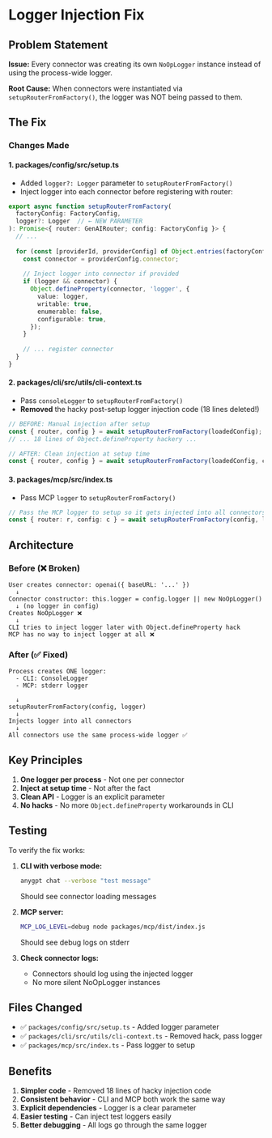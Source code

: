 # Logger Injection Fix

## Problem Statement

**Issue:** Every connector was creating its own `NoOpLogger` instance instead of using the process-wide logger.

**Root Cause:** When connectors were instantiated via `setupRouterFromFactory()`, the logger was NOT being passed to them.

## The Fix

### Changes Made

#### 1. **packages/config/src/setup.ts**
- Added `logger?: Logger` parameter to `setupRouterFromFactory()`
- Inject logger into each connector before registering with router:

```typescript
export async function setupRouterFromFactory(
  factoryConfig: FactoryConfig,
  logger?: Logger  // ← NEW PARAMETER
): Promise<{ router: GenAIRouter; config: FactoryConfig }> {
  // ...
  
  for (const [providerId, providerConfig] of Object.entries(factoryConfig.providers)) {
    const connector = providerConfig.connector;
    
    // Inject logger into connector if provided
    if (logger && connector) {
      Object.defineProperty(connector, 'logger', {
        value: logger,
        writable: true,
        enumerable: false,
        configurable: true,
      });
    }
    
    // ... register connector
  }
}
```

#### 2. **packages/cli/src/utils/cli-context.ts**
- Pass `consoleLogger` to `setupRouterFromFactory()`
- **Removed** the hacky post-setup logger injection code (18 lines deleted!)

```typescript
// BEFORE: Manual injection after setup
const { router, config } = await setupRouterFromFactory(loadedConfig);
// ... 18 lines of Object.defineProperty hackery ...

// AFTER: Clean injection at setup time
const { router, config } = await setupRouterFromFactory(loadedConfig, consoleLogger);
```

#### 3. **packages/mcp/src/index.ts**
- Pass MCP `logger` to `setupRouterFromFactory()`

```typescript
// Pass the MCP logger to setup so it gets injected into all connectors
const { router: r, config: c } = await setupRouterFromFactory(config, logger);
```

## Architecture

### Before (❌ Broken)

```
User creates connector: openai({ baseURL: '...' })
  ↓
Connector constructor: this.logger = config.logger || new NoOpLogger()
  ↓ (no logger in config)
Creates NoOpLogger ❌
  ↓
CLI tries to inject logger later with Object.defineProperty hack
MCP has no way to inject logger at all ❌
```

### After (✅ Fixed)

```
Process creates ONE logger:
  - CLI: ConsoleLogger
  - MCP: stderr logger

  ↓
setupRouterFromFactory(config, logger)
  ↓
Injects logger into all connectors
  ↓
All connectors use the same process-wide logger ✅
```

## Key Principles

1. **One logger per process** - Not one per connector
2. **Inject at setup time** - Not after the fact
3. **Clean API** - Logger is an explicit parameter
4. **No hacks** - No more `Object.defineProperty` workarounds in CLI

## Testing

To verify the fix works:

1. **CLI with verbose mode:**
   ```bash
   anygpt chat --verbose "test message"
   ```
   Should see connector loading messages

2. **MCP server:**
   ```bash
   MCP_LOG_LEVEL=debug node packages/mcp/dist/index.js
   ```
   Should see debug logs on stderr

3. **Check connector logs:**
   - Connectors should log using the injected logger
   - No more silent NoOpLogger instances

## Files Changed

- ✅ `packages/config/src/setup.ts` - Added logger parameter
- ✅ `packages/cli/src/utils/cli-context.ts` - Removed hack, pass logger
- ✅ `packages/mcp/src/index.ts` - Pass logger to setup

## Benefits

1. **Simpler code** - Removed 18 lines of hacky injection code
2. **Consistent behavior** - CLI and MCP both work the same way
3. **Explicit dependencies** - Logger is a clear parameter
4. **Easier testing** - Can inject test loggers easily
5. **Better debugging** - All logs go through the same logger
